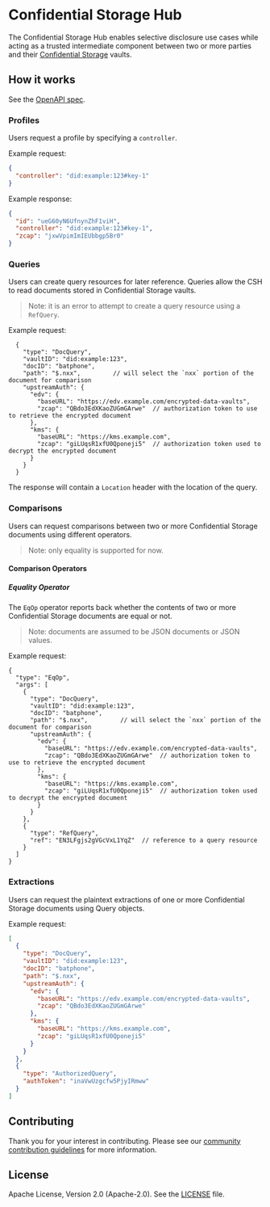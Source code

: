 # Confidential Storage Hub

The Confidential Storage Hub enables selective disclosure use cases while acting as a trusted
intermediate component between two or more parties and their
[Confidential Storage](https://identity.foundation/confidential-storage/) vaults.

## How it works

See the [OpenAPI spec](./docs/openapi.yaml).

### Profiles

Users request a profile by specifying a `controller`.

Example request:

```json
{
  "controller": "did:example:123#key-1"
}
```

Example response:

```json
{
  "id": "ueG60yN6UfnynZhF1viH",
  "controller": "did:example:123#key-1",
  "zcap": "jxwVpimImIEUbbgp5Br0"
}
```

### Queries

Users can create query resources for later reference. Queries allow the CSH to read documents stored in Confidential
Storage vaults.

> Note: it is an error to attempt to create a query resource using a `RefQuery`.

Example request:

```jsonc
  {
    "type": "DocQuery",
    "vaultID": "did:example:123",
    "docID": "batphone",
    "path": "$.nxx",         // will select the `nxx` portion of the document for comparison
    "upstreamAuth": {
      "edv": {
        "baseURL": "https://edv.example.com/encrypted-data-vaults",
        "zcap": "QBdo3EdXKaoZUGmGArwe"  // authorization token to use to retrieve the encrypted document
      },
      "kms": {
        "baseURL": "https://kms.example.com",
        "zcap": "giLUqsR1xfU0Qponeji5"  // authorization token used to decrypt the encrypted document
      }
    }
  }
```

The response will contain a `Location` header with the location of the query.

### Comparisons

Users can request comparisons between two or more Confidential Storage documents using different operators.

> Note: only equality is supported for now.

#### Comparison Operators

##### Equality Operator

The `EqOp` operator reports back whether the contents of two or more Confidential Storage documents are equal or not.

> Note: documents are assumed to be JSON documents or JSON values.

Example request:

```jsonc
{
  "type": "EqOp",
  "args": [
    {
      "type": "DocQuery",
      "vaultID": "did:example:123",
      "docID": "batphone",
      "path": "$.nxx",         // will select the `nxx` portion of the document for comparison
      "upstreamAuth": {
        "edv": {
          "baseURL": "https://edv.example.com/encrypted-data-vaults",
          "zcap": "QBdo3EdXKaoZUGmGArwe"  // authorization token to use to retrieve the encrypted document
        },
        "kms": {
          "baseURL": "https://kms.example.com",
          "zcap": "giLUqsR1xfU0Qponeji5"  // authorization token used to decrypt the encrypted document
        }
      }
    },
    {
      "type": "RefQuery",
      "ref": "EN3LFgjs2gVGcVxL1YqZ"  // reference to a query resource
    }
  ]
}
```

### Extractions

Users can request the plaintext extractions of one or more Confidential Storage documents using Query objects.

Example request:

```json
[
  {
    "type": "DocQuery",
    "vaultID": "did:example:123",
    "docID": "batphone",
    "path": "$.nxx",
    "upstreamAuth": {
      "edv": {
        "baseURL": "https://edv.example.com/encrypted-data-vaults",
        "zcap": "QBdo3EdXKaoZUGmGArwe"
      },
      "kms": {
        "baseURL": "https://kms.example.com",
        "zcap": "giLUqsR1xfU0Qponeji5"
      }
    }
  },
  {
    "type": "AuthorizedQuery",
    "authToken": "inaVwUzgcfw5PjyIRmww"
  }
]
```

## Contributing

Thank you for your interest in contributing. Please see our
[community contribution guidelines](https://github.com/trustbloc/community/blob/main/CONTRIBUTING.md) for more
information.

## License
Apache License, Version 2.0 (Apache-2.0). See the [LICENSE](../../LICENSE) file.
